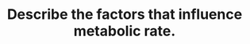---
title: "Describe the factors that influence metabolic rate."
entityType: SAQ
exam: PEX
college: ANZCA
year: 2006
sitting: A
question: 13
passRate: 48
EC_expectedDomains:
- "Most candidates provided a reasonable list of factors which influence metabolic rate."
EC_extraCredit:
- "Few answers provided a good overview and very few demonstrated an understanding of the role of skeletal muscle as the single largest and most variable source of energy production and thus the origin of the greatest changes in metabolic rate in an individual."
EC_errorsCommon:
- "Many candidates incorrectly equated “basal metabolic rate” (BMR) with “metabolic rate”."
- "Excessive focus on BMR sometimes detracted from discussion of more general concepts pertinent to metabolic rate."
- "There were significant problems describing the influence of “temperature” on metabolic rate."
- "Ambient temperature was not always distinguished from core body temperature."
- "The distinction between the raised metabolic rate, which accompanies small falls in body temperature versus the lowering of metabolic rate with more severe hypothermia or when muscle metabolic responses are blocked by anaesthesia and muscle relaxants was often not made clear."
- "The effect of consumption of differing food types on metabolic rate was frequently a source of confusion."
---